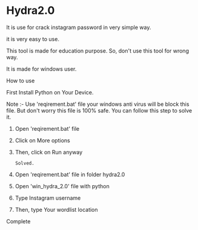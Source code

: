 # Hydra2.0
It is use for crack instagram password in very simple way.

it is very easy to use.

This tool is made for education purpose. So, don't use this tool for wrong way.

It is made for windows user.

How to use

First Install Python on Your Device.

Note :- Use 'reqirement.bat' file your windows anti virus will be block this file. But don't worry this file is 100% safe. You can follow this step to solve it.
1. Open 'reqirement.bat' file
2. Click on More options
3. Then, click on Run anyway
       
       Solved.

1. Open 'reqirement.bat' file in folder hydra2.0
2. Open 'win_hydra_2.0' file with python
3. Type Instagram username
4. Then, type Your wordlist location

Complete
